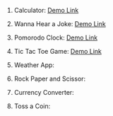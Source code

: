 1. Calculator:
  [Demo Link](https://srilekhap27.github.io/Mini-Fun-Projects/Calculator/calculator.html#calculator)

2. Wanna Hear a Joke:
  [Demo Link](https://srilekhap27.github.io/Mini-Fun-Projects/Joke_Generator/joke.html#wanna_hear_a_joke)

3. Pomorodo Clock:
  [Demo Link](https://srilekhap27.github.io/Mini-Fun-Projects/Pomodoro_Clock/pomodoro.html#Pomodoro)

4. Tic Tac Toe Game:
  [Demo Link](https://srilekhap27.github.io/Mini-Fun-Projects/Tic_tac_toe/Tic_tac_toe.html#Tic_tac_toe)

5. Weather App:

6. Rock Paper and Scissor:

7. Currency Converter: 

8. Toss a Coin: 
